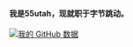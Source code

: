 #### 我是55utah，现就职于字节跳动。

[![我的 GitHub 数据](https://github-readme-stats.vercel.app/api?username=55utah&show_icons=true&theme=default&disable_animations=true&hide_rank=true&hide_title=true&hide=prs,contribs)]()
